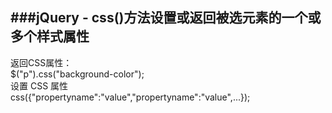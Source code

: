 ###jQuery - css()方法设置或返回被选元素的一个或多个样式属性
----
返回CSS属性：   
$("p").css("background-color");   
设置 CSS 属性   
css({"propertyname":"value","propertyname":"value",...});
   
   